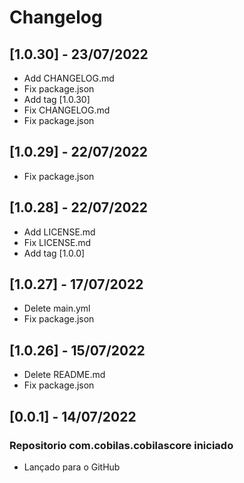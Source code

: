 # Changelog
## [1.0.30] - 23/07/2022
- Add CHANGELOG.md
- Fix package.json
- Add tag [1.0.30]
- Fix CHANGELOG.md
- Fix package.json
## [1.0.29] - 22/07/2022
- Fix package.json
## [1.0.28] - 22/07/2022
- Add LICENSE.md
- Fix LICENSE.md
- Add tag [1.0.0]
## [1.0.27] - 17/07/2022
- Delete main.yml
- Fix package.json
## [1.0.26] - 15/07/2022
- Delete README.md
- Fix package.json
## [0.0.1] - 14/07/2022
### Repositorio com.cobilas.cobilascore iniciado
- Lançado para o GitHub
